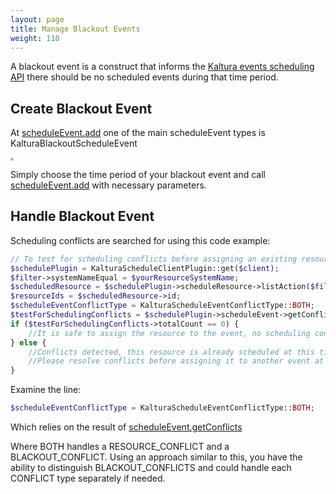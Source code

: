 ```yaml
---
layout: page
title: Manage Blackout Events
weight: 110
---
```


A blackout event is a construct that informs the [Kaltura events scheduling API](/Introduction-to-Scheduling-and-Managing-Resources.html) there should be no scheduled events during that time period.

## Create Blackout Event

At [scheduleEvent.add](https://developer.kaltura.com/console/service/scheduleEvent/action/add) one of the main scheduleEvent types is KalturaBlackoutScheduleEvent



<img src="/assets/images/blackout.png" style="zoom:30%;" />

Simply choose the time period of your blackout event and call [scheduleEvent.add](https://developer.kaltura.com/console/service/scheduleEvent/action/add) with necessary parameters.



## Handle Blackout Event

Scheduling conflicts are searched for using this code example:

```php
// To test for scheduling conflicts before assigning an existing resource to a new event, 
$schedulePlugin = KalturaScheduleClientPlugin::get($client);
$filter->systemNameEqual = $yourResourceSystemName;
$scheduledResource = $schedulePlugin->scheduleResource->listAction($filter)->objects[0];
$resourceIds = $scheduledResource->id;
$scheduleEventConflictType = KalturaScheduleEventConflictType::BOTH;
$testForSchedulingConflicts = $schedulePlugin->scheduleEvent->getConflicts($resourceIds, $scheduledEvent, null, $scheduleEventConflictType);
if ($testForSchedulingConflicts->totalCount == 0) {
	//It is safe to assign the resource to the event, no scheduling conflicts found.
} else {
    //Conflicts detected, this resource is already scheduled at this time. 
    //Please resolve conflicts before assigning it to another event at the same time.
}
```

Examine the line:

```php
$scheduleEventConflictType = KalturaScheduleEventConflictType::BOTH;
```

Which relies on the result of [scheduleEvent.getConflicts](https://developer.kaltura.com/console/service/scheduleEvent/action/getConflicts)

Where BOTH handles a RESOURCE_CONFLICT and a BLACKOUT_CONFLICT. Using an approach similar to this, you have the ability to distinguish BLACKOUT_CONFLICTS and could handle each CONFLICT type separately if needed.